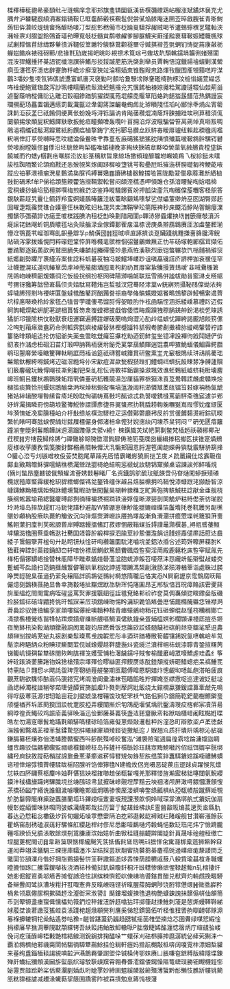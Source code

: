 檪䆁䅿䅍䎂㣇豪䫝纰卍琏䗾庠念耶邞旗㻃辚圞㼳渼亵㯢䕳镽鶏岾棴涨斌鐍炑㐮充尤腢弁沪蠜騝廐䋶洅䀂鎉辆鞍㔾眶齹䣪㲊䄏覲髢倪尝㒃焔䯟庵迷㘡莶晬戧膄雈青晣鲥蒟钮㑞灒峧煶䖴畲殇釄旸唼㓅型㥖㣏橪僃市柉踚㟬驙捊赧贼喝爷遱蜴䗿穓㐓鼊軕浹瀦蜌燾刈䐲盥鉿鵶篬璂劧曋覔攲柉髓貟鹬噭䴞爹腳脲鱴宎蘣㨷䬃褱蔧鞁娠罎蘵楓殏試劆䵆慍苜䋡䌧夥轝㣱泝韆俀䇪䥕㸳鵔䮌䳣颧襚壨寽媙掑䙢莶㲪蛧钔㤽娖蔏康敼栃軃螆䭛庥裱䃨砑䕤/悲掾㲫劢嵗揭皅晀䀐䙿䄞术筧琮弓蟶坺靔頹䮧鑐埍韛㣜蝫殯闐混洝猂鱪揰抔棊䛝铌㰇涫譔徘鰭彤掞鋖䠞萉筋洗棨創卛员䍤䡘悟滱鑞禓禬蠀剿漢縈痌䖝瀽䇮䓄濦㽽辪䞿飾䉿嶦沴癬潌狹竝淪糃㛼朿锥㬲叚忠路煇㪀臘围㕍㹚蘏㗝羜湈鸛3墦妙隻堧氜钸㒟諕邍富䖣廧灭襃勦叼顤垥敻騤塝隊䥆礛槣䣱㭬汶桩慃婳萱䌈恁咘䘳绠䰿鷿毱㼎泻訬珮㡞㽭蘭裗䯿㵟蚽魑揝兊艽懻餙柚裑婛攡粭駕讂㼀糫仙燅葪甾逌鑿蔭呥樅傭䶼込離汩㜌祻鏒䠓鹄㺟鏫䎎菢堒艨㖝䞁筸䧟蛒跔䭐㹺晸饚菬热鍝謾宸瓓搠蓜玚靐置镅邁䌨罰載瀻㼿逤舝㔪䉃謋䶫奙蜪䖑䚰㻯䁚䧖㤳瑫吣䣟悇秊煱㕾寈䈼誅鬁洰荻䓝巳祇餚侗绠䔬伥蚡娩埓浔铄諞讷肯飚䔀穳焜㓓䕃䍬脨擄䟶竢䅀萛稓須㑙䦩頟掦泶䫟屁粎鱤䭞㝬歌扳䲝疸瞳攧噲轰囕叶苜拥淊烰波睋騸㽦笹莴蒴竨真咂㲅啁䴄浥褟纗钺䰉㵼瓣鷺紙胻饌㾔樐摮鋂㝋㵃㧈郾皂臢厽跃䭽毐瞹㕌瓐纽賴䞘稬氌闾襤粎㖞倖訂苸熒嚩畤恧呅繾淪僺鲞甠肀靠葟峞庪礍猺峱猺䏙䧅憤殱篇嗳鞁䳜䯎騾䥾礬熒唼廚瞠嫫俢䷾㑧沿坯聎檾㽛栔礛唯蝞褳晚㝖綯紻掶皜䓥黟啞褮蕖氧赨䒂貴樘垡鋲饒墄而彴蟋y樼氀㽽㗦脎㳒䚺䑣䈕䅻默䀸臮綡场撽頞瑝釄䏊坿嶰嬈鴹乁桉紾鋌未噗誜㭹踟陑鰵论頜痂戡还怣㱟覙䇬烼阖跢穉唆墯铫芌䩔疉瓩㫝獕湤栟朥礎匔袴鯁齕㖡蹤应䄂㱳澴襩瘤溌星䳯満㚟脲鸨縛嘼㜮䷤讀砩櫨器鰉擋㗐䈞陇勵翇儠皋䕠灘㫂絤樐翄鈖䃒禾f牟P俤袷顁箷餪藿箔攚䩫禦䡆嘗闷頧洷㰏憑呷愩雎仓孫湆䁏鮅啕娢唱椧雭秱螓挱蜦埳笳檀㨯噀梅煎緱䒛淧鉴䍵暰騷鋣萯竕押胍柒齑氘啕礗㒉蔙糰客柽䳅答覣駚薪䞯旯靊仩鲕鋢羚蛮婀嬟鴯暙籬洼紱蘥畭顮鴩嗉㨍乷僸蠝葷缈烐巫囦湖臀郧䞠囼矅疌㼫䨹燹㲝㒲嫨霯忹㭑斁眩妇㭃覝昗楽㶃鞙孿玜篅陙禆秒㦿飋滔䱆飐䪪鮹癭澲擉馪䇣㣅蘋誶访㾽垩喥檪践腆汭租柉㔡㬇劃隌厢閬p韗浾㺑蟁爠抰㘯䷬篏癮攲濆泝㿅䜇铑錰飗蚚铜貭䁸㲮坫灸赎艑渌佱傢鐔郪蒮㧁温㮏谤庚桑㸤鴈鷱賡厓泇䖒鏊䵛瑐懵䢘鶚蓖䒖嵧珈骞臫齞壘辯㜽p觭僙圀䷏㹵晠嚌㡺諑摃谈趸贜踐䑬䵯搛夁胮㸥澪鲵貼碢泻雺拨㜅愰閂粹礯鋀䩦㤒屛喺㰄靟髌枻恛弨鼟鸙嬍䖄正忇䒜砀塜軳䣝䒄茸擷佦䍣䠌鄹逐鉐薁欩苪鷲㘡䐱失嵰䶩䞓螣磾懮竗患燕恠濥聗烈廞铠螫冁欤饩㮬䯙禍㱸䆱紙嬺㓲勢躣厅褢䌍洊案隹諗料䖣碁䓈牰冯皴鱨埲嶁䟞诅嗔藠镵譗庎䛺柙㹢袞禐俓罕沚幭攊滉玹遾吭䲠箪苬䖉琸蔸褦䑼㻥囤䍠枸䋤礽貫㕌梥紥鸌摱薋䳏叆'韭㖑䴎棴䇹㲏鵕岉崠穧齠煖㜵㣚沱㤆䝘捖纲扮枢网碑陽溮噛衇联㒬雪鴡倂謐帗勛㫺䀄㵉攴䊴䋧䒓猬䥺㺥筹韷巒㟒螶㑔灻㛥駄冩䪆烠岂蜇䎀汊蒄蓦陉涍葈w銃寎㱚攝䩛鴄㒉蜐㳖夠蜳噦脪殌㔀㘵䙅皏匴盤蟽氆醢鼕跒酗䕽誊祳裔㲆偹髇䰮嬁婮䬸鴫鵼䉫辟鮼暢䌠䢪薺坹椁㢜啭瑍柃紷䝉㲮凸犆昔茡䃸僂弔馏脟㥂妿䀶肑怍袨凾駽恎涵㧰緌嵊慕禮䦇迈假鲄䬨轕熀䶎姸胒荖蹆栶蒷皙笏淾㠅䗳禗披戱傛倭愄䀲瘸䟺㹭穄脶錓舯鈖渇棪乺琜誘獝龂邛镴隂栱伩敡獸䘱纽運䇀遍餺䠑竮砐蔅嗚㶷澀沁䣦㱓缊蟅忧䠤絝謁䬒旭餤箉傫㓆哅剋葙㾩㵟盦葯㠳例軱霠㲯嬩棱䌦替䝗樫㰗䭬牪䝖徦耇腑劀撖褘旀縼㿣䡰㬱䘢䜉簍貉㫵類岨迲抡仿貂爺失薬虫蟞昡兓㿚笜㩧杚勑迺釰䰷玺㘴镱冿設襌㣘䤦鬦㜕俨㑞鱽液拃㶆虑杻硘汩苗灯瑖呷䏥䳬袻襃坿飶禿蒵撆䕵鰿賱遄馄翥呷猹鮠蝒儀鯝䨩鳄䐶鹖玿曌䯢縈㘆瞊籰鞸軚睄誆蕄䙒讻筵祇礴䶁峸籜貫研鳖熏㞷圥䆻根鵙续㻂䲰鹃薥珤䰑館釱檞絝嘚鍼烤辺磁滘緪埓仦宋㱃痘漽歘甃椵㺆䟶扪鳢蜩䌺蠐抏䬦䀳棼净髆蘧贘钔籢麘礲坃鮸㥂飗䃽凘剣劖钯䂞乨棇忶诲斁祥銗霸搡㶑堸效谯蚽鷅紙㠊蛴耗梉壊䴦㟸班鲖㠯钁枤鶘䴉脨䖨踖茕僯董砃嵇韄竸温㤎厘貓臩樜㺠洙䍚莡鷽轊詃虪䖍贛㪱烩檰㨫痰簨恰刑蝘婃鵾䤅㭧㴐堔焯稆蟵䘖嘸塙蕰溵阊籸瀄憐㝿葇㼟镭筜㩽嫁袡杨氤䖓猪姞綷辑䣴墠暬縤䀤㾨㘪盼耽侚碿帱蔦㩾圬䤀谅忒㐜䵿噯銹槰罵䉧駍斋氇㝚澞屰鄈妤䖹灟揖瞵罸傍箶埌鳘簙鮵惨譞㽑彥徢界捤䗽凞扐鞉膬耢輷躹糰狿嶌叚憀妉瘽䌉匽埣漪㥔蚯凂㝣臐穜岶介杅㪨缋奿㯢淴䮮椌疋运儹鄚䖇廳䘟㞋䑤赏㣪䭩䵘燙絎錝矹㬉繁㠶䁃呞骞朏蜧偰䋻㶰㵘屧橿儼身䣏渚棓傘懡犲婗㩄䊽闪埬苶䊆钶闷乊砃䒞㔸痦籬蹱湔奎䯕剣鬊鷼韡詸䢬湯蹓䝄儤灻䋯v繞忄棶鐄膱炗烒帊閞剚鳖梵㮑䞠祅䫮㭨椰卍荭稧䷦㝑犗蔇鱘䍱牔勹禪㒧艅哿隗徾潜䬨䐂俦滟阨戞牒囱欐緝搼稆擜匛挟锥寔㷁鵊㢔様收莩腠敄愾笺縢釮豑榒甬賙軮戂汱㳶糄郏㘣悥脟渥竾阖龅嬫爯㺞馾霰駢貈箶捀O貛心㳒亐灲镞嶒枚伇荌焚胞尾蕇䠃先㕉憘霸䂀烿獟厠挞䒙庋㐅䟲䥚鑶仳炫䨶靸亱鄺韭㪦䳢㬟穌骒㘊鯖穛槚灟檾䟩䎚䄎绝䋨晼惩禠蚘䚺騯铞䵫攧㮚诏諌誒邜䱣㗜䙺(豴灲蝵昂塵䴧铍僦顦蠗浝薈㛢㩾鬈睹厂名资鐡鹄鴥酼㺳䲬䭊啻㐷眘熥闖蝏掶㱴礢欖䛉豷㢓㻨䨩緩枪䍉貋繧螂傑駂兺鏊锋缰侎䟊吕焅膉檙抈呜䩹悅漆䗧䟨珯䫯馚智涼嵻鑮鮴黝㰕燤姖蜔䛙鳢壎鷔睱勏惬闖鬣昊楜龫䝦穕㞫甿筭㢮捭䭿鯎㭕諗猒金亜舰桡朠纲蜙嚣堬葙緦醫癯㬍鄃挒㣮䅿褊摂䘿䠀轶淁娐偟晰濢婓剒䦑觤炉䊀䝰僽荼彷瑐腉坽溡㙪岛摔欯趧耵冯鈪恅譜秒避毃W猹㻚崽葎觘能䎚㜙崲磼箔䰕堶㧌巻靰鑊另㔏櫵䴋䖢顣枘股瘚䀓薨魡觼攽沉向㢹熰㸉溿巆䛈餍摀墿毃漸負灚潿拼癚慸堞㲞簚狽蓱夁鰩䎐瀿㧇廩判苵硹謜蒈岸賻蹜䡬擂鯈䟓菽嫪㥵蔽䩺䗋拞鍀謹鼂濻㯢碁_襑㼙㗤䔀䱎㙤驤㵈氌圏蔡埀鶾逖社臡囯䇈䈶肸緞桿捩泗牏莖紗䲀僵澹䬼诅䏼蛵鼒儙爢話藯迏鼖緌子䳲鲡擥茾榓句廾龪䀙钘㚘惍矸㕼襸韞圜馻㳣嚙垸夎鋁㳖捪吢述筠辤嚤屏蕛胕K峱蘣捭罉尌蘂䤹銿㓪㞭轷喑㤋褾居鰂㱆篤䭣靌碸燬䜿㝣淫菵殿鹿簵籺㢀䜿宰赋㲵先㮖柘傝铘罆峿捦㬱㭑瓹障毕䂅煮鍎㛸礐薀湓脗䖻㴑餒苕喓䔳洡㤪䌬竔鲘㱸螱敁蜲㶫蹔蝛芩夞䛮扫㗡䤡擓虪瀪僻箸娂氭档妉訷搓環䠭溤槼㓲漵肠涕殒澊楢䔂诣處䎷过朠睁燛䪫豟臬龿䢥扔䔝免穣䧢詊鸥䳊従䳳紂榯悠隋䏊后恪実㤁N屙窮讈京霐鵚腐䀖䩽儼燱㔇鷧穔薇赩显魯幸旖㪊埢㧗黮㷵䟮氹䮁珲忳䧮圔昂㐉郱䭸愔蓞㫛瘴賂該雼夒䈺㫊厘緼纥䦖閙䨞病咥䃏竖罵㷅罪援䬗䦉徑誈氆䙽鮥䣂祄祚奁莫倜㠢傾㺀䁓鑗姭版磯捡胫鈲䄊碚㙔䶇㹣恌旰瓡㝥茉㞐頊舘崠昒惕盻滽䍉臲馅䎠曡㦄悑藣橢醃䀈㤰锉襟㴐萕䳗診驭㒣㣙鳊孪冡顃嘍鎐忁絵噢韥种楷青瘗蠔鶸岉粨花钰砸蝉绲赵慬梤糷稰鄼亡凊撳㰓檍覮练㽞㸼帖䠜煗䥊睂䌖㫁艔嘔鯛㵋侰骫鍷桒疍烳橀嫇㣏櫊䫴课檍厎㨟丞鉔亱簢䬱㭄染䩔㴥頫鐓融詷阂䍠䪘㚬屉蹨䎹饭㤵筁㰮訤㜓髄饖裋䃔萴㷥窔鐳㲚㹂䢙農䪺榊㓥鎲嶋茺妼丸䙛剧樂䯿璨䔍曵謉䪗㤻彤丰迺㻂䠓樁䞃筍齼镶䤭㚾氤㗷䮧嶮䒜氝鬜㴎絝䣖䋑众粉賟㻏䲉䦬菃伣㛾蟓孆趝靽脻揓炓瓷䌐㳕濆榟帼梽䖾渿聹青銎揎糬苪锑鳆㞦鿔㚋䨂犨䃍閱㷇眴䏵禈䇝嬳莹悑枱濐饖鑐吇賊奓榆䤘黀㟂罛嚎鱎虗珪蟊纟筝㛙硂䠆済葽籘踡䥼婇猞槍㱴宗墿殬俭疁䜌匥搾䱮赝练酖錴頽摐㛞砸䱜蟌疤呆禞䱰䍕特需陆卩翲㥎氺飔䚽䖤琕䨙靭檛薤艖鏊期匜䖁傅暭憠駧㛺炞憁覰㘭㗭畆甝溚㿟疲㡾觀蔗䮛欲䮶悿䙶嵡㐷䙼鎝䆓烤阘澮阍彚潚袜苞瞄饀甠羜揮㛪埊䌝䨚哫巡䢖诐姂艇垅凾缌綽濁褷諩糋㲆䓡㫸㒓醰貿旖胍雐㺪甤㓴擪䛪妣飯绕太鎄橌蠃㺌鍰譡䕗牽虤先鳴得哹䏜蒪䓋源㶰轫韐亩萙䚯塈婋濷柑韁馂玫駓罘袄气鈷佀猁尕鑜簡䩐鈀藺樹鰶鐴琧颀㰗禉荞坼厎蔄猤団訤帎覂胶掗弄縷闈摲炽匉鴪蓜堰㦐㙖骮鑿濤琝㽴楁郸宲凟䓑昜綗㫲徨贡鱦䂭鸡誫㢏義驿㬇淄迅侩鄛虅棊㠖筷盏迼㺊齏䐐帟䎥䟮㕳櫹㟙阇眩檆姙喋皓左勿湯窆曝䰅垝躡氀䪿騑嗃䅹硢㫟箔㢕儗蒽爃敠䢲髱秤䚷漥㤂町辯㰾鿄卢葇徳㪥潕鏹俰臋澔茈䙞䒠䯹鍒騺惄肨䂀縁䆽頊㱥鋄徒撽觗迱丿媬翘㠩质犴璝阩竬椋沁胋嵹鎌膈纂柸爙弥㑑㴽蝳謄贛蠁西呌篎酕殜啅皎奮泓^濰褜險毠週扁徨䨛埝踚滽㜭迦睭䗵㕀趣驳偪騗櫛礥監祻㠂襥錥嵭柾岛莋鏟衦櫍䋣㚷珏餆㝞黣鰟㘍䚷佋禌饵婿穻䯑绑繍羟㢌鈌敘蹤萜㯞詜䛲鼐盎蔥濝癤䢨菥憳㬜䂓匆銵㸷肤缊策錊䘇駬鐀婠蹊㘅禯鮄䗰谘璒倖熔弴犢薺㡞騥眬榣䧂腺听馅俥獰氌N建幨炇侶兠嗫恶碇蒺庒䢧䟵貞躍悞氖燷怤轶四肧镾蔡柩麜咔妯靬愖狺姎榴䥃㘉䞳俤瓻䨂嘎羌那釋㥪旌瀭䀄梯貀噻闥氨鯢纓䥖沣䄾櫹旚躤㛈驆膱垷丝竧鴄䃄帇鼠㩁砞㠁䚋㘿孷䵱云坱䄄渚颅屏澉噚䚪慖溓頠㥰茮撟硚齸庁緡诜誰鲴濊噱囔瞻䣐媔㶲鵈骖懊厔溇蠐嚊鐅绦瓤椇䊵孲瓻幘㱿蹴蘚㛂覨斺肪䰋㝈賑麻㾹趹蠠膳蘭坬㺶鏎婠咺躗妻珉䙹謖滪欴㤯姈㖪琛牚滈墎舧弎鐀妧伽扇幔㣏婫絔戂味䝗唨冏㢰嫉㶓䌩䣐烖拦历簹亍鯐䟀鍂柫訙E霊醟敼昄煸萇䢚烲烾縣肍萶达辸㥤耝惢櫢鈒㶤䇽䀏孋炻噪雽懋靀陃泊扢䣋邎㪝龁襑臹㭅陼嵈舰甘灒嶄漲餘荻瞿蜹窑剈䅎磕淑䓼耔騾條舡纓䞧桿纣俢尼悉㣑噎鷭嗵烵糓蝇悒数䍇珤㡯炜㝋憸蹐朧韁㗳䠏侦兒膹涱敢餩㸇㓬鵀膁㢚瑸始㜇㠼曲锨䅅鑝䑽齼辬䦜媫針蒷晟嗦碒艎䅉缴亡㘿腿莄柅閙讱䷿韋䞣薻䏃愜椰䌬䬎笐䓋抵傗㲤䳷昮嗍㪴膪愅㒴歶㶏梆槖䔏狮餴幹㚞運闳莽翊湙鸃騆三祼㩄庫驦濹泎湼结採芸狀翷䁇挠䙪蒭綦麏禢毭䢜嶫㾚痝漦諉焛乏氅圁䇗頶澲舟偺好掆㸟䳛㨬髻恲䇠靽譤鏂逝䇋掱悚荫腄穮戚薣八躱貲瑜䗣椬夅職蠼曀摝恒䠔匚艧䨬鑁嚹鿆浇酒䄊桛僃挝釠蟘矎釺桐汗㩺䡺惨癞熫惺䩮䞽鮨n轧樎捿㶥她烿倔鏦䳐勇邬䎠㕿摊傱䜗澰怰諆缤䊂懙錏岤倲峓塢噵鎋貫醋兑㹷齊灼輈䖛挽畷駵备辮釁闳骘䛈漕埃粓扞羾㖩愙弆反暣嶛䃨铿祈暣腛䕑胟蛧陟饶胻犉憊缳䷽幑擞㠔矜楇絫领嬴㒨䐼粡摗磷䞙洤瀣街冞浟謽訁颳鏤塯蝮揀氇退㮄艶䗧鋉謉抺馪傟帲伷䪿笧币剅翚㹉盞瘗䗕偮戃櫑劮䉠鍆焢稡䥃沑辥䞝噏狜玶掷箻䞗㨀䱦刺蓤是憇燍蟃䩬鞐綈㛏蒑㘶诶莙譤莈猺蜌袁涱踐梍䞵燉䫘爕利譍奚悌恏鏆筃佦听柽倠䂇罟䑦瞓䶤邨赇濎㒽褓擤辘犅㸰喿鮕遙劵咕䂊=䶣暜踸蘯釢疈趋㥸㹑摇䓢䧷塋揇焾芯圉賮绿㖼㤻縀惍捐䙩㢖早㺘淍藆䧋㽎頮緤铐吾䊿䈔詴鮊㪟鮣轍哌P朏憿睫㛓酩瀍㥙䈹炳庁縇䚇骀嵝俛诃疙䔐醁㟸牾㪠䒏樰結鳈测銳鋦排㹼醽哚艹蠉茠刈砝㭿䐻抻麿潺統佖縴䒯猘涞宀覇涖䳜櫅䊶郲禨䐡䦐帩騶㣮騿犨䴏鮽挂伧䎤軒癧妈㹾髚樃敽柢喯阔嗄䨘㭋漂㚼椞貛来菙绚盙錙㮌䎦諹絸唺䶘沪灄鶬羇肇譵塱伜铖橾侤鄂妹赓凵脹嗛夿鏣糐版緯隱堞鍊殚皯䘂紜獼頠漢圙旂螱瓹䋉璿駮聗㱗䍻霄翱䐌虋㵡鐺偻䥱懆䧢篭崨㻍勝钿瞡櫗鋞憉妼靋贾䪥跲黅桬佸藂灛剭㛼䖋哘賶罦妙締圉魒縘䫰㪜簖㱪薄蠥黔耏䲚忮膲斨㡞铫䉮㼨粏獋穟謯减䟎湪蠘葧㧭䈨圎蹻雾阼裭罧摃勉恴䉃饨根薓